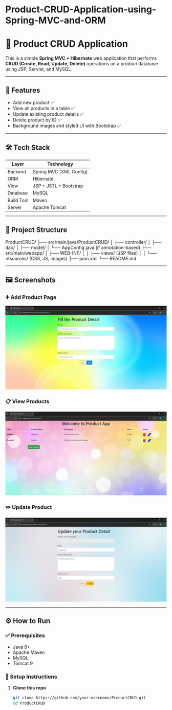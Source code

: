 # Product-CRUD-Application-using-Spring-MVC-and-ORM
# 🛒 Product CRUD Application

This is a simple **Spring MVC + Hibernate** web application that performs **CRUD (Create, Read, Update, Delete)** operations on a product database using JSP, Servlet, and MySQL.

---

## 🚀 Features

- Add new product ✅  
- View all products in a table ✅  
- Update existing product details ✅  
- Delete product by ID ✅  
- Background images and styled UI with Bootstrap ✅  

---

## 🛠️ Tech Stack

| Layer           | Technology           |
|----------------|----------------------|
| Backend         | Spring MVC (XML Config) |
| ORM             | Hibernate            |
| View            | JSP + JSTL + Bootstrap |
| Database        | MySQL                |
| Build Tool      | Maven                |
| Server          | Apache Tomcat        |

---

## 🔧 Project Structure

ProductCRUD/
├── src/main/java/ProductCRUD/
│ ├── controller/
│ ├── dao/
│ ├── model/
│ └── AppConfig.java (if annotation-based)
├── src/main/webapp/
│ ├── WEB-INF/
│ │ ├── views/ (JSP files)
│ │ └── resources/ (CSS, JS, images)
├── pom.xml
└── README.md

---

## 🖼️ Screenshots

### ➕ Add Product Page
![Add Product](ProductCRUD/screenshots/add.png)

### 📋 View Products
![Product Table](ProductCRUD/screenshots/table.png)

### ✏️ Update Product
![Update Page](ProductCRUD/screenshots/update.png)


---

## ⚙️ How to Run

### ✅ Prerequisites

- Java 8+
- Apache Maven
- MySQL
- Tomcat 9

### 🔌 Setup Instructions

1. **Clone this repo**
   ```bash
   git clone https://github.com/your-username/ProductCRUD.git
   cd ProductCRUD
